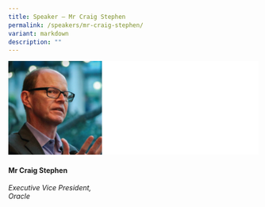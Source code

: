 ```yaml
---
title: Speaker – Mr Craig Stephen
permalink: /speakers/mr-craig-stephen/
variant: markdown
description: ""
---
```


![](/images/2024%20speakers/Craig_Stephen.png)
#### **Mr Craig Stephen**

*Executive Vice President, <br> Oracle*